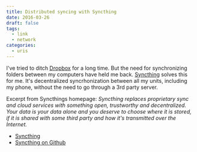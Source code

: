 ```yaml
---
title: Distributed syncing with Syncthing
date: 2016-03-26
draft: false
tags:
  - link
  - network
categories:
  - uris
---
```


I've tried to ditch [Dropbox] for a long time. But the need for synchronizing folders between my computers have held me back. [Syncthing][] solves this for me. It's decentralized syncrhonization between all my units, including my phone, without the need to go through a 3rd party server.

Excerpt from Syncthings homepage: *Syncthing replaces proprietary sync and cloud services with something open, trustworthy and decentralized. Your data is your data alone and you deserve to choose where it is stored, if it is shared with some third party and how it's transmitted over the Internet.*

* [Syncthing][]
* [Syncthing on Github](https://github.com/syncthing/syncthing/tree/master)

[Syncthing]: https://syncthing.net/
[Dropbox]: https://dropbox.com/


